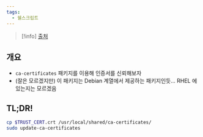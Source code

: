```yaml
---
tags:
  - 쉘스크립트
---
```

> [!info] [출처](https://superuser.com/a/719047)

## 개요

- `ca-certificates` 패키지를 이용해 인증서를 신뢰해보자
- (잘은 모르겠지만) 이 패키지는 Debian 계열에서 제공하는 패키지인듯... RHEL 에 있는지는 모르겠음

## TL;DR!

```bash
cp $TRUST_CERT.crt /usr/local/shared/ca-certificates/
sudo update-ca-certificates
```